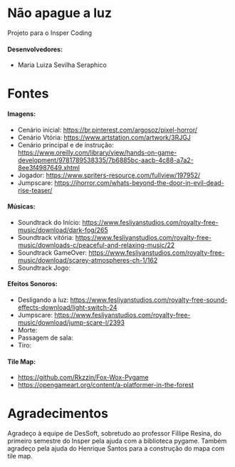 # Não apague a luz
Projeto para o Insper Coding
#### Desenvolvedores:
- Maria Luiza Sevilha Seraphico

# Fontes
#### Imagens:
- Cenário inicial: https://br.pinterest.com/argosoz/pixel-horror/
- Cenário Vtória: https://www.artstation.com/artwork/3RJGJ 
- Cenário principal e de instrução: https://www.oreilly.com/library/view/hands-on-game-development/9781789538335/7b6885bc-aacb-4c88-a7a2-8ee3f4987649.xhtml 
- Jogador: https://www.spriters-resource.com/fullview/197952/ 
- Jumpscare: https://ihorror.com/whats-beyond-the-door-in-evil-dead-rise-teaser/

#### Músicas:
- Soundtrack do Início: https://www.fesliyanstudios.com/royalty-free-music/download/dark-fog/265 
- Soundtrack vitória: https://www.fesliyanstudios.com/royalty-free-music/downloads-c/peaceful-and-relaxing-music/22 
- Soundtrack GameOver: https://www.fesliyanstudios.com/royalty-free-music/download/scarey-atmospheres-ch-1/162 
- Soundtrack Jogo:

#### Efeitos Sonoros:
- Desligando a luz: https://www.fesliyanstudios.com/royalty-free-sound-effects-download/light-switch-24 
- Jumpscare: https://www.fesliyanstudios.com/royalty-free-music/download/jump-scare-l/2393 
- Morte: 
- Passagem de sala:
- Tiro:

#### Tile Map:
- https://github.com/Rkzzin/Fox-Wox-Pygame 
- https://opengameart.org/content/a-platformer-in-the-forest 

# Agradecimentos
Agradeço à equipe de DesSoft, sobretudo ao professor Fillipe Resina, do primeiro semestre do Insper pela ajuda com a biblioteca pygame. Também agradeço pela ajuda do Henrique Santos para a construção do mapa com tile map. 